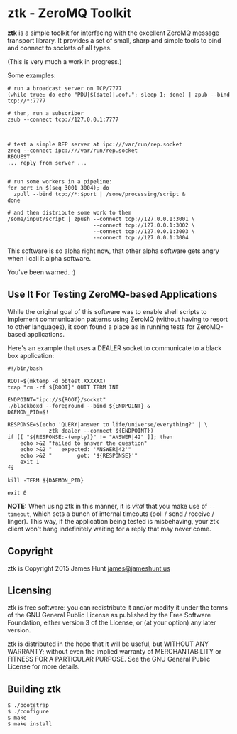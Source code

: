 ztk - ZeroMQ Toolkit
====================

**ztk** is a simple toolkit for interfacing with the excellent ZeroMQ
message transport library.  It provides a set of small, sharp and
simple tools to bind and connect to sockets of all types.

(This is very much a work in progress.)

Some examples:

    # run a broadcast server on TCP/7777
    (while true; do echo "PDU|$(date)|.eof."; sleep 1; done) | zpub --bind tcp://*:7777

    # then, run a subscriber
    zsub --connect tcp://127.0.0.1:7777



    # test a simple REP server at ipc:///var/run/rep.socket
    zreq --connect ipc:////var/run/rep.socket
    REQUEST
    ... reply from server ...


    # run some workers in a pipeline:
    for port in $(seq 3001 3004); do
      zpull --bind tcp://*:$port | /some/processing/script &
    done

    # and then distribute some work to them
    /some/input/script | zpush --connect tcp://127.0.0.1:3001 \
                               --connect tcp://127.0.0.1:3002 \
                               --connect tcp://127.0.0.1:3003 \
                               --connect tcp://127.0.0.1:3004

This software is so alpha right now, that other alpha software
gets angry when I call it alpha software.

You've been warned.  :)

Use It For Testing ZeroMQ-based Applications
--------------------------------------------

While the original goal of this software was to enable shell
scripts to implement communication patterns using ZeroMQ (without
having to resort to other languages), it soon found a place as in
running tests for ZeroMQ-based applications.

Here's an example that uses a DEALER socket to communicate to a
black box application:

    #!/bin/bash

    ROOT=$(mktemp -d bbtest.XXXXXX)
    trap "rm -rf ${ROOT}" QUIT TERM INT

    ENDPOINT="ipc://${ROOT}/socket"
    ./blackboxd --foreground --bind ${ENDPOINT} &
    DAEMON_PID=$!

    RESPONSE=$(echo 'QUERY|answer to life/universe/everything?' | \
                 ztk dealer --connect ${ENDPOINT})
    if [[ "${RESPONSE:-(empty)}" != "ANSWER|42" ]]; then
        echo >&2 "failed to answer the question"
        echo >&2 "   expected: 'ANSWER|42'"
        echo >&2 "        got: '${RESPONSE}'"
        exit 1
    fi

    kill -TERM ${DAEMON_PID}

    exit 0

**NOTE:** When using ztk in this manner, it is _vital_ that you
make use of `--timeout`, which sets a bunch of internal timeouts
(poll / send / receive / linger).  This way, if the application
being tested is misbehaving, your ztk client won't hang
indefinitely waiting for a reply that may never come.

Copyright
---------

ztk is Copyright 2015 James Hunt <james@jameshunt.us>

Licensing
---------

ztk is free software: you can redistribute it and/or modify it under
the terms of the GNU General Public License as published by the Free
Software Foundation, either version 3 of the License, or (at your
option) any later version.

ztk is distributed in the hope that it will be useful, but WITHOUT ANY
WARRANTY; without even the implied warranty of MERCHANTABILITY or
FITNESS FOR A PARTICULAR PURPOSE.  See the GNU General Public License
for more details.

Building ztk
------------

    $ ./bootstrap
    $ ./configure
    $ make
    $ make install

